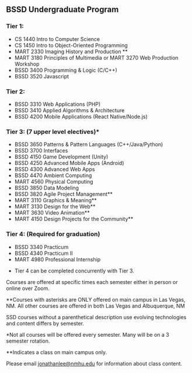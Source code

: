 ## BSSD Undergraduate Program

### Tier 1:
- CS 1440 Intro to Computer Science
- CS 1450 Intro to Object-Oriented Programming
- MART 2330 Imaging History and Production **
- MART 3180 Principles of Multimedia or MART 3270 Web Production Workshop
- BSSD 3400 Programming & Logic (C/C++)
- BSSD 3520 Javascript

### Tier 2:
- BSSD 3310 Web Applications (PHP)
- BSSD 3410 Applied Algorithms & Architecture
- BSSD 4200 Mobile Applications (React Native/Node.js)

### Tier 3: (7 upper level electives)*
- BSSD 3650 Patterns & Pattern Languages (C++/Java/Python)
- BSSD 3700 Interfaces 
- BSSD 4150 Game Development (Unity)
- BSSD 4250 Advanced Mobile Apps (Android)
- BSSD 4300 Advanced Web Apps
- BSSD 4470 Ambient Computing
- MART 4560 Physical Computing
- BSSD 3850 Data Modeling
- BSSD 3820 Agile Project Management**
- MART 3110 Graphics & Meaning**
- MART 3130 Design for the Web** 
- MART 3630 Video Animation**
- MART 4150 Design Projects for the Community**

### Tier 4: (Required for graduation)
- BSSD 3340 Practicum
- BSSD 4340 Practicum II
- MART 4980 Professional Internship

* Tier 4 can be completed concurrently with Tier 3.

Courses are offered at specific times each semester either in person or online over Zoom.

**Courses with asterisks are ONLY offered on main campus in Las Vegas, NM. All other courses are offered in both Las Vegas and Albuquerque, NM

SSD courses without a parenthetical description use evolving technologies and content differs by semester.

*Not all courses will be offered every semester. Many will be on a 3 semester rotation.

**Indicates a class on main campus only.

Please email [jonathanlee@nmhu.edu](mailto:jonathanlee@nmhu.edu) for information about class content.

